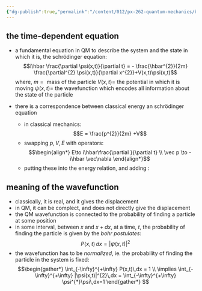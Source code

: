 ```yaml
---
{"dg-publish":true,"permalink":"/content/012/px-262-quantum-mechanics/b-introduction/px-262-b1-schroedinger-equation/","noteIcon":"1","created":"2024-11-25T10:50:32.000+00:00","updated":"2024-12-07T11:32:06.796+00:00"}
---
```


## the time-dependent equation
- a fundamental equation in QM to describe the system and the state in which it is, the schrödinger equation: 
  $$i\hbar \frac{\partial \psi(x,t)}{\partial t} = - \frac{\hbar^{2}}{2m} \frac{\partial^{2} \psi(x,t)}{\partial x^{2}}+V(x,t)\psi(x,t)$$
	where, 
		${} m= {}$ mass of the particle
		$V(x,t)=$ the potential in which it is moving
		$\psi(x,t) =$ the wavefunction which encodes all information about the state of the particle 
	
- there is a correspondence between classical energy an schrödinger equation
	- in classical mechanics: 
	  $$E = \frac{p^{2}}{2m} +V$$
	- swapping $p, V, E$ with operators: 
$$\begin{align*}
		E\to i\hbar\frac{\partial }{\partial t} \\
		\vec p \to -i\hbar \vec\nabla
	\end{align*}$$
	- putting these into the energy relation, and adding : 
## meaning of the wavefunction
- classically, it is real, and  it gives the displacement
- in QM, it can be complect, and does not directly give the displacement
- the QM wavefunction is connected to the probability of finding a particle at some position
- in some interval, between $x$ and $x+dx$, at a time, $t$, the probability of finding the particle is given by the *bohr postulates*: 
  $$P(x,t)\,dx = |\psi(x,t)|^{2}$$
- the wavefunction has to be *normalized*, ie. the probability of finding the particle in the system is fixed: 
$$\begin{gather*}
	\int_{-\infty}^{+\infty} P(x,t)\,dx = 1 \\
	\implies \int_{-\infty}^{+\infty} |\psi(x,t)|^{2}\,dx = \int_{-\infty}^{+\infty} \psi^{*}\psi\,dx=1
\end{gather*} $$
